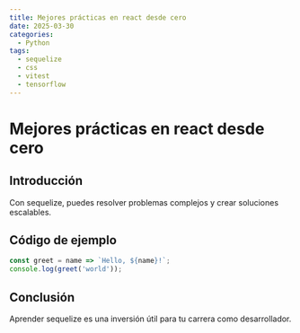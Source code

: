 ```yaml
---
title: Mejores prácticas en react desde cero
date: 2025-03-30
categories:
  - Python
tags:
  - sequelize
  - css
  - vitest
  - tensorflow
---
```


# Mejores prácticas en react desde cero

## Introducción

Con sequelize, puedes resolver problemas complejos y crear soluciones escalables.

## Código de ejemplo

```javascript
const greet = name => `Hello, ${name}!`;
console.log(greet('world'));
```

## Conclusión

Aprender sequelize es una inversión útil para tu carrera como desarrollador.